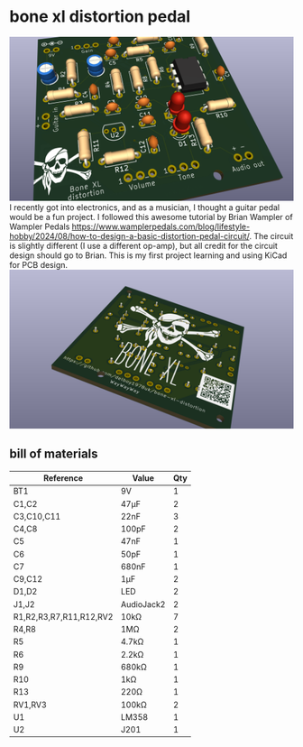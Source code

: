 # bone xl distortion pedal
![BoneXL](front.png)
I recently got into electronics, and as a musician, I thought a guitar pedal would be a fun project. I followed this awesome tutorial by Brian Wampler of Wampler 
Pedals https://www.wamplerpedals.com/blog/lifestyle-hobby/2024/08/how-to-design-a-basic-distortion-pedal-circuit/. The circuit is slightly different (I use a 
different op-amp), but all credit for the circuit design should go to Brian. This is my first project learning and using KiCad for PCB design.
![back.png](back.png)

## bill of materials

| Reference               | Value      | Qty 
|-------------------------|------------|-----
| BT1                     | 9V         | 1   
| C1,C2                   | 47µF       | 2   
| C3,C10,C11              | 22nF       | 3   
| C4,C8                   | 100pF      | 2   
| C5                      | 47nF       | 1   
| C6                      | 50pF       | 1   
| C7                      | 680nF      | 1   
| C9,C12                  | 1µF        | 2   
| D1,D2                   | LED        | 2   
| J1,J2                   | AudioJack2 | 2   
| R1,R2,R3,R7,R11,R12,RV2 | 10kΩ       | 7   
| R4,R8                   | 1MΩ        | 2   
| R5                      | 4.7kΩ      | 1   
| R6                      | 2.2kΩ      | 1   
| R9                      | 680kΩ      | 1   
| R10                     | 1kΩ        | 1   
| R13                     | 220Ω       | 1   
| RV1,RV3                 | 100kΩ      | 2   
| U1                      | LM358      | 1   
| U2                      | J201       | 1  



